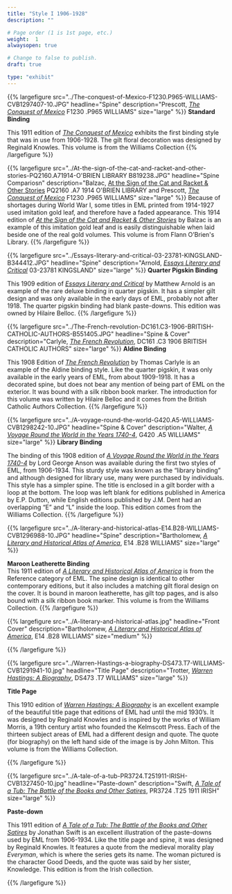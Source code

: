 ```yaml
---
title: "Style I 1906-1928"
description: ""

# Page order (1 is 1st page, etc.)
weight:  1
alwaysopen: true

# Change to false to publish.
draft: true

type: "exhibit"
---
```


{{% largefigure src="../The-conquest-of-Mexico-F1230.P965-WILLIAMS-CVB1297407-10.JPG" headline="Spine"
description="Prescott, [*The Conquest of Mexico*](https://bc-primo.hosted.exlibrisgroup.com/primo-explore/fulldisplay?docid=ALMA-BC21317673900001021&context=L&vid=bclib_new&search_scope=lib_BURNS&tab=bcl_only&lang=en_US) F1230 .P965 WILLIAMS" size="large" %}}
**Standard Binding**

This 1911 edition of [*The Conquest of Mexico*](https://bc-primo.hosted.exlibrisgroup.com/primo-explore/fulldisplay?docid=ALMA-BC21317673900001021&context=L&vid=bclib_new&search_scope=lib_BURNS&tab=bcl_only&lang=en_US) exhibits the first binding style that was in use
from 1906-1928. The gilt floral decoration was designed by Reginald Knowles. This volume is from the Williams Collection 
{{% /largefigure %}}

{{% largefigure src="../At-the-sign-of-the-cat-and-racket-and-other-stories-PQ2160.A71914-O'BRIEN LIBRARY B819238.JPG" headline="Spine Compariosn"
description="Balzac, [At the Sign of the Cat and Racket & Other Stories](https://bc-primo.hosted.exlibrisgroup.com/primo-explore/fulldisplay?docid=ALMA-BC21372482530001021&context=L&vid=bclib_new&search_scope=lib_BURNS&tab=bcl_only&lang=en_US) PQ2160 .A7 1914 O'BRIEN LIBRARY and Prescott, [*The Conquest of Mexico*](https://bc-primo.hosted.exlibrisgroup.com/primo-explore/fulldisplay?docid=ALMA-BC21317673900001021&context=L&vid=bclib_new&search_scope=lib_BURNS&tab=bcl_only&lang=en_US) F1230 .P965 WILLIAMS" size="large" %}}
Because of shortages during World War I, some titles in EML printed from 1914-1927 used imitation gold
leaf, and therefore have a faded appearance. This 1914 edition of [*At the Sign of the Cat and
Racket &amp; Other Stories*](https://bc-primo.hosted.exlibrisgroup.com/primo-explore/fulldisplay?docid=ALMA-BC21372482530001021&context=L&vid=bclib_new&search_scope=lib_BURNS&tab=bcl_only&lang=en_US) by Balzac is an example of this imitation gold leaf and is easily distinguishable when laid beside one of the real gold volumes. This volume is from Flann O’Brien's Library.
{{% /largefigure %}}

{{% largefigure src="../Essays-literary-and-critical-03-23781-KINGSLAND-B344412.JPG" headline="Spine"
description="Arnold, [*Essays Literary and Critical*](https://bc-primo.hosted.exlibrisgroup.com/primo-explore/fulldisplay?docid=ALMA-BC21377522700001021&context=L&vid=bclib_new&search_scope=lib_BURNS&tab=bcl_only&lang=en_US) 03-23781 KINGSLAND" size="large" %}}
**Quarter Pigskin Binding**

This 1909 edition of [*Essays Literary and Critical*](https://bc-primo.hosted.exlibrisgroup.com/primo-explore/fulldisplay?docid=ALMA-BC21377522700001021&context=L&vid=bclib_new&search_scope=lib_BURNS&tab=bcl_only&lang=en_US) by Matthew Arnold is an example of the
rare deluxe binding in quarter pigskin. It has a simpler gilt design and was only available in the
early days of EML, probably not after 1918. The quarter pigskin binding had blank paste-downs.
This edition was owned by Hilaire Belloc.
{{% /largefigure %}}

{{% largefigure src="../The-French-revolution-DC161.C3-1906-BRITISH-CATHOLIC-AUTHORS-B551405.JPG" headline="Spine & Cover"
description="Carlyle, [*The French Revolution*](https://bc-primo.hosted.exlibrisgroup.com/primo-explore/fulldisplay?docid=ALMA-BC21344242530001021&context=L&vid=bclib_new&search_scope=lib_BURNS&tab=bcl_only&lang=en_US), DC161 .C3 1906 BRITISH CATHOLIC AUTHORS" size="large" %}}
**Aldine Binding**

This 1908 Edition of [*The French Revolution*](https://bc-primo.hosted.exlibrisgroup.com/primo-explore/fulldisplay?docid=ALMA-BC21344242530001021&context=L&vid=bclib_new&search_scope=lib_BURNS&tab=bcl_only&lang=en_US) by Thomas Carlyle is an example of the Aldine
binding style. Like the quarter pigskin, it was only available in the early years of EML, from
about 1909-1918. It has a decorated spine, but does not bear any mention of being part of EML
on the exterior. It was bound with a silk ribbon book marker. The introduction for this volume
was written by Hilaire Belloc and it comes from the British Catholic Authors Collection.
{{% /largefigure %}}

{{% largefigure src="../A-voyage-round-the-world-G420.A5-WILLIAMS-CVB1298242-10.JPG" headline="Spine & Cover"
description="Walter, [*A Voyage Round the World in the Years 1740-4*](https://bc-primo.hosted.exlibrisgroup.com/primo-explore/fulldisplay?docid=ALMA-BC21319045120001021&context=L&vid=bclib_new&search_scope=lib_BURNS&tab=bcl_only&lang=en_US), G420 .A5 WILLIAMS" size="large" %}}
**Library Binding**

The binding of this 1908 edition of [*A Voyage Round the World in the Years 1740-4*](https://bc-primo.hosted.exlibrisgroup.com/primo-explore/fulldisplay?docid=ALMA-BC21319045120001021&context=L&vid=bclib_new&search_scope=lib_BURNS&tab=bcl_only&lang=en_US) by Lord
George Anson was available during the first two styles of EML, from 1906-1934. This sturdy
style was known as the “library binding” and although designed for library use, many were
purchased by individuals. This style has a simpler spine. The title is enclosed in a gilt border
with a loop at the bottom. The loop was left blank for editions published in America by E.P.
Dutton, while English editions published by J.M. Dent had an overlapping “E” and “L” inside
the loop. This edition comes from the Williams Collection.
{{% /largefigure %}}

{{% largefigure src="../A-literary-and-historical-atlas-E14.B28-WILLIAMS-CVB1296988-10.JPG" headline="Spine"
description="Bartholomew, [*A Literary and Historical Atlas of America*](https://bc-primo.hosted.exlibrisgroup.com/primo-explore/fulldisplay?docid=ALMA-BC21315650160001021&context=L&vid=bclib_new&search_scope=lib_BURNS&tab=bcl_only&lang=en_US), E14 .B28 WILLIAMS" size="large" %}}  

**Maroon Leatherette Binding**  
This 1911 edition of [*A Literary and Historical Atlas of America*](https://bc-primo.hosted.exlibrisgroup.com/primo-explore/fulldisplay?docid=ALMA-BC21315650160001021&context=L&vid=bclib_new&search_scope=lib_BURNS&tab=bcl_only&lang=en_US) is from the Reference
category of EML. The spine design is identical to other contemporary editions, but it also
includes a matching gilt floral design on the cover. It is bound in maroon leatherette, has gilt top pages, and is also bound with a silk ribbon book marker. This volume is from the Williams
Collection.
{{% /largefigure %}}

{{% largefigure src="../A-literary-and-historical-atlas.jpg" headline="Front Cover"
description="Bartholomew, [*A Literary and Historical Atlas of America*](https://bc-primo.hosted.exlibrisgroup.com/primo-explore/fulldisplay?docid=ALMA-BC21315650160001021&context=L&vid=bclib_new&search_scope=lib_BURNS&tab=bcl_only&lang=en_US), E14 .B28 WILLIAMS" size="medium" %}}

{{% /largefigure %}}

{{% largefigure src="../Warren-Hastings-a-biography-DS473.T7-WILLIAMS-CVB1291941-10.jpg" headline="Title Page"
description="Trotter, [*Warren Hastings: A Biography*](https://bc-primo.hosted.exlibrisgroup.com/primo-explore/fulldisplay?docid=ALMA-BC21331968000001021&context=L&vid=bclib_new&search_scope=lib_BURNS&tab=bcl_only&lang=en_US), DS473 .T7 WILLIAMS" size="large" %}}

**Title Page**

This 1910 edition of [*Warren Hastings: A Biography*](https://bc-primo.hosted.exlibrisgroup.com/primo-explore/fulldisplay?docid=ALMA-BC21331968000001021&context=L&vid=bclib_new&search_scope=lib_BURNS&tab=bcl_only&lang=en_US) is an excellent example of the beautiful
title page that editions of EML had until the mid 1930’s. It was designed by Reginald Knowles
and is inspired by the works of William Morris, a 19th century artist who founded the Kelmscott
Press. Each of the thirteen subject areas of EML had a different design and quote. The quote (for
biography) on the left hand side of the image is by John Milton. This volume is from the Williams Collection.

{{% /largefigure %}}

{{% largefigure src="../A-tale-of-a-tub-PR3724.T251911-IRISH-CVB1327450-10.jpg" headline="Paste-down"
description="Swift, [*A Tale of a Tub: The Battle of the Books and Other Satires*](https://bc-primo.hosted.exlibrisgroup.com/primo-explore/fulldisplay?docid=ALMA-BC21329655680001021&context=L&vid=bclib_new&search_scope=lib_BURNS&tab=bcl_only&lang=en_US), PR3724 .T25 1911 IRISH" size="large" %}}

**Paste-down**

This 1911 edition of [*A Tale of a Tub: The Battle of the Books and Other Satires*](https://bc-primo.hosted.exlibrisgroup.com/primo-explore/fulldisplay?docid=ALMA-BC21329655680001021&context=L&vid=bclib_new&search_scope=lib_BURNS&tab=bcl_only&lang=en_US) by Jonathan
Swift is an excellent illustration of the paste-downs used by EML from 1906-1934. Like the
title page and spine, it was designed by Reginald Knowles. It features a quote from the medieval
morality play *Everyman*, which is where the series gets its name. The woman pictured is the
character Good Deeds, and the quote was said by her sister, Knowledge. This edition is from the
Irish collection.

{{% /largefigure %}}

